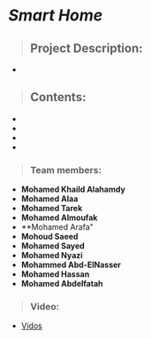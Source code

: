 # *Smart Home*
> ## Project Description:
   * 
   
> ## Contents:
   * 
   * 
   * 
   * 

    
> ### Team members:
   - **Mohamed Khaild Alahamdy** 
   - **Mohamed Alaa**
   - **Mohamed Tarek**
   - **Mohamed Almoufak**
   - **Mohamed Arafa"
   - **Mohoud Saeed**
   - **Mohamed Sayed**
   - **Mohamed Nyazi**
   - **Mohammed Abd-ElNasser**
   - **Mohamed Hassan**
   - **Mohamed Abdelfatah**

> ### Video:
  * <a href="https://drive.google.com/drive/folders/1aR-zq3P7UirBRzBJLVViHZiKuzgBb_qr">
            Vidos
   </a>
